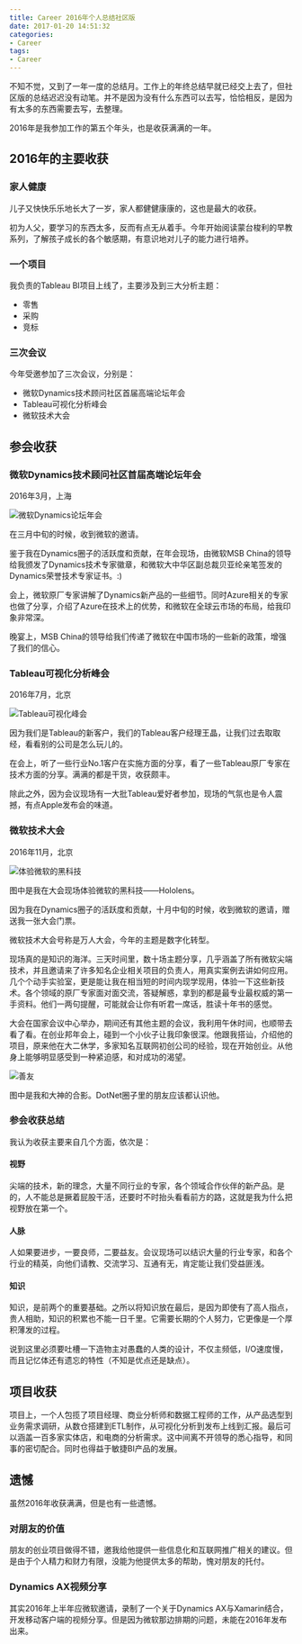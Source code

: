 ```yaml
---
title: Career 2016年个人总结社区版
date: 2017-01-20 14:51:32
categories:
- Career
tags:
- Career
---
```


不知不觉，又到了一年一度的总结月。工作上的年终总结早就已经交上去了，但社区版的总结迟迟没有动笔。并不是因为没有什么东西可以去写，恰恰相反，是因为有太多的东西需要去写，去整理。

2016年是我参加工作的第五个年头，也是收获满满的一年。

## 2016年的主要收获

### 家人健康

儿子又快快乐乐地长大了一岁，家人都健健康康的，这也是最大的收获。

初为人父，要学习的东西太多，反而有点无从着手。今年开始阅读蒙台梭利的早教系列，了解孩子成长的各个敏感期，有意识地对儿子的能力进行培养。

### 一个项目

我负责的Tableau BI项目上线了，主要涉及到三大分析主题：

- 零售
- 采购
- 竞标

### 三次会议

今年受邀参加了三次会议，分别是：

- 微软Dynamics技术顾问社区首届高端论坛年会
- Tableau可视化分析峰会
- 微软技术大会

## 参会收获

### 微软Dynamics技术顾问社区首届高端论坛年会

2016年3月，上海

![微软Dynamics论坛年会](https://images2015.cnblogs.com/blog/453825/201701/453825-20170120144724062-1807556451.jpg)

在三月中旬的时候，收到微软的邀请。

鉴于我在Dynamics圈子的活跃度和贡献，在年会现场，由微软MSB China的领导给我颁发了Dynamics技术专家徽章，和微软大中华区副总裁贝亚纶亲笔签发的Dynamics荣誉技术专家证书。:)

会上，微软原厂专家讲解了Dynamics新产品的一些细节。同时Azure相关的专家也做了分享，介绍了Azure在技术上的优势，和微软在全球云市场的布局，给我印象非常深。

晚宴上，MSB China的领导给我们传递了微软在中国市场的一些新的政策，增强了我们的信心。

### Tableau可视化分析峰会

2016年7月，北京

![Tableau可视化峰会](https://images2015.cnblogs.com/blog/453825/201701/453825-20170120144808640-1421690906.jpg)

因为我们是Tableau的新客户，我们的Tableau客户经理王晶，让我们过去取取经，看看别的公司是怎么玩儿的。

在会上，听了一些行业No.1客户在实施方面的分享，看了一些Tableau原厂专家在技术方面的分享。满满的都是干货，收获颇丰。

除此之外，因为会议现场有一大批Tableau爱好者参加，现场的气氛也是令人震撼，有点Apple发布会的味道。

### 微软技术大会

2016年11月，北京

![体验微软的黑科技](https://images2015.cnblogs.com/blog/453825/201701/453825-20170120144836125-963886476.jpg)

图中是我在大会现场体验微软的黑科技——Hololens。

因为我在Dynamics圈子的活跃度和贡献，十月中旬的时候，收到微软的邀请，赠送我一张大会门票。

微软技术大会号称是万人大会，今年的主题是数字化转型。

现场真的是知识的海洋。三天时间里，数十场主题分享，几乎涵盖了所有微软尖端技术，并且邀请来了许多知名企业相关项目的负责人，用真实案例去讲如何应用。几个个动手实验室，更是能让我在相当短的时间内现学现用，体验一下这些新技术。各个领域的原厂专家面对面交流，答疑解惑，拿到的都是最专业最权威的第一手资料。他们一两句提醒，可能就会让你有听君一席话，胜读十年书的感觉。

大会在国家会议中心举办，期间还有其他主题的会议，我利用午休时间，也顺带去看了看。在创业邦年会上，碰到一个小伙子让我印象很深。他跟我搭讪，介绍他的项目，原来他在大二休学，多家知名互联网初创公司的经验，现在开始创业。从他身上能够明显感受到一种紧迫感，和对成功的渴望。

![善友](https://images2015.cnblogs.com/blog/453825/201701/453825-20170120144848906-1216072378.jpg)

图中是我和大神的合影。DotNet圈子里的朋友应该都认识他。

### 参会收获总结

我认为收获主要来自几个方面，依次是：

#### 视野

尖端的技术，新的理念，大量不同行业的专家，各个领域合作伙伴的新产品。是的，人不能总是撅着屁股干活，还要时不时抬头看看前方的路，这就是我为什么把视野放在第一个。

#### 人脉

人如果要进步，一要良师，二要益友。会议现场可以结识大量的行业专家，和各个行业的精英，向他们请教、交流学习、互通有无，肯定能让我们受益匪浅。

#### 知识

知识，是前两个的重要基础。之所以将知识放在最后，是因为即使有了高人指点，贵人相助，知识的积累也不能一日千里。它需要长期的个人努力，它更像是一个厚积薄发的过程。

说到这里必须要吐槽一下造物主对愚蠢的人类的设计，不仅主频低，I/O速度慢，而且记忆体还有遗忘的特性（不知是优点还是缺点）。

## 项目收获

项目上，一个人包揽了项目经理、商业分析师和数据工程师的工作，从产品选型到业务需求调研，从数仓搭建到ETL制作，从可视化分析到发布上线到汇报。最后可以涵盖一百多家实体店，和电商的分析需求。这中间离不开领导的悉心指导，和同事的密切配合。同时也得益于敏捷BI产品的发展。

## 遗憾

虽然2016年收获满满，但是也有一些遗憾。

### 对朋友的价值

朋友的创业项目做得不错，邀我给他提供一些信息化和互联网推广相关的建议。但是由于个人精力和财力有限，没能为他提供太多的帮助，愧对朋友的托付。

### Dynamics AX视频分享

其实2016年上半年应微软邀请，录制了一个关于Dynamics AX与Xamarin结合，开发移动客户端的视频分享。但是因为微软那边排期的问题，未能在2016年发布出来。